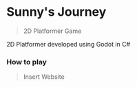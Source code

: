 # **Sunny's Journey**
> 2D Platformer Game

2D Platformer developed using Godot in C#

### How to play
> Insert Website
